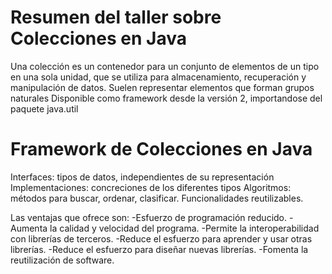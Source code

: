 # Resumen del taller sobre Colecciones en Java

Una colección es un contenedor para un conjunto de elementos de un tipo en una sola unidad, que se utiliza para almacenamiento, recuperación y manipulación de datos. Suelen representar elementos que forman grupos naturales
Disponible como framework desde la versión 2, importandose del paquete java.util

# Framework de Colecciones en Java
Interfaces: tipos de datos, independientes de su representación
Implementaciones: concreciones de los diferentes tipos
Algoritmos: métodos para buscar, ordenar, clasificar.
Funcionalidades reutilizables.

Las ventajas que ofrece son:
-Esfuerzo de programación reducido.
-Aumenta la calidad y velocidad del programa.
-Permite la interoperabilidad con librerías de terceros.
-Reduce el esfuerzo para aprender y usar otras librerías.
-Reduce el esfuerzo para diseñar nuevas librerías.
-Fomenta la reutilización de software.
